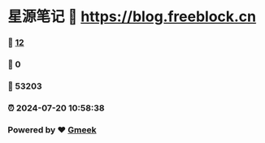 # 星源笔记 :link: https://blog.freeblock.cn 
### :page_facing_up: [12](https://blog.freeblock.cn/tag.html) 
### :speech_balloon: 0 
### :hibiscus: 53203 
### :alarm_clock: 2024-07-20 10:58:38 
### Powered by :heart: [Gmeek](https://github.com/Meekdai/Gmeek)
